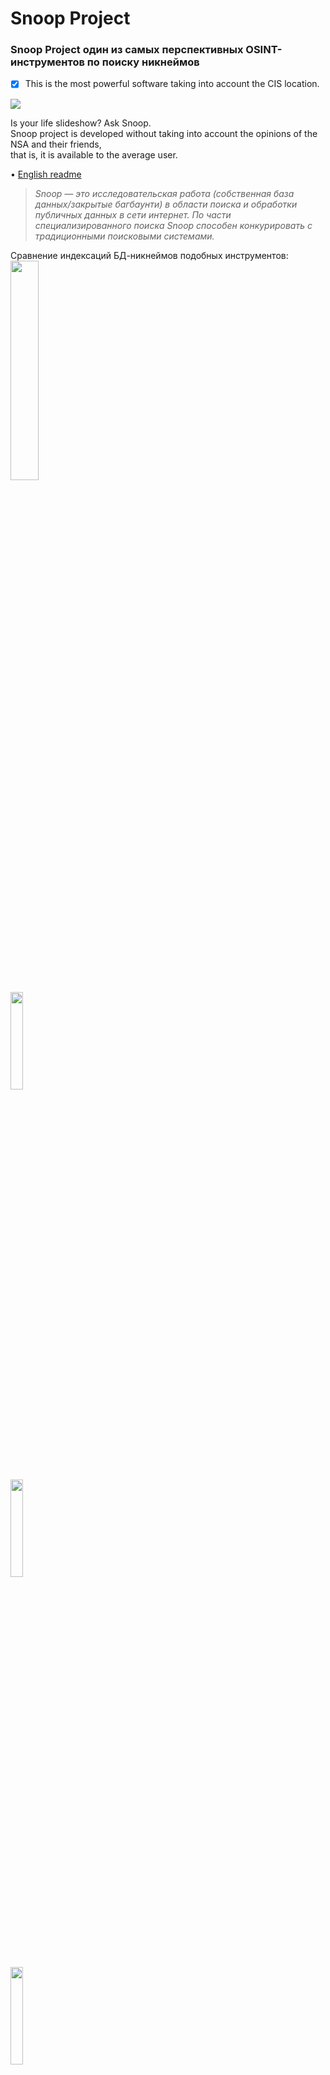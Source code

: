 Snoop Project
=============

### Snoop Project один из самых перспективных OSINT-инструментов по поиску никнеймов
- [X] This is the most powerful software taking into account the CIS location.

<img src="https://raw.githubusercontent.com/snooppr/snoop/master/images/snoop.png" />

Is your life slideshow? Ask Snoop.  
Snoop project is developed without taking into account the opinions of the NSA and their friends,  
that is, it is available to the average user.  

 • [English readme](https://github.com/snooppr/snoop/blob/master/README.en.md "Please feel free to improve the translation of this page.")  

> *Snoop — это исследовательская работа (собственная база данных/закрытые багбаунти) в области поиска и обработки публичных данных в сети интернет. По части специализированного поиска Snoop способен конкурировать с традиционными поисковыми системами.*  

Сравнение индексаций БД-никнеймов подобных инструментов:  
<img src="https://img.shields.io/badge/Snoop-~2600+%20websites-success" width="30%" />  
<img src="https://img.shields.io/badge/Sherlock-~350 websites-yellowgreen" width="20%" />  
<img src="https://img.shields.io/badge/Spiderfoot-~350 websites-yellowgreen" width="20%" />  
<img src="https://img.shields.io/badge/Whatsmyname-~300 websites-yellowgreen" width="20%" />  
<img src="https://img.shields.io/badge/Namechk-~100 websites-red" width="15%" />  


| Платформа             | Поддержка |
|-----------------------|:---------:|
| <img src="https://raw.githubusercontent.com/snooppr/snoop/master/icons/Linux.png" width="5%" /> GNU/Linux             |     ✅    |
| <img src="https://raw.githubusercontent.com/snooppr/snoop/master/icons/Windows.png" width="5%" /> Windows 7/10 (32/64)  |     ✅    |
| <img src="https://raw.githubusercontent.com/snooppr/snoop/master/icons/Android.png" width="5%" /> Android (Termux)      |     ✅    |
| <img src="https://raw.githubusercontent.com/snooppr/snoop/master/icons/macOS.png" width="5%" /> macOS                 |     ❗️    |
| <img src="https://raw.githubusercontent.com/snooppr/snoop/master/icons/IOS.png" width="5%" /> IOS                   |     🚫    |
| <img src="https://raw.githubusercontent.com/snooppr/snoop/master/icons/WSL.png" width="5%" /> WSL                   |     🚫    |  


Snoop for OS Windows and GNU/Linux
==================================

**Snoop Local database**  
<img src="https://raw.githubusercontent.com/snooppr/snoop/master/images/snoop_run.png" />  
[Snoop full version database 2600+ websites ⚡️⚡️⚡️](https://github.com/snooppr/snoop/blob/master/websites.md "Database Snoop")  

## Релиз/Release
<img src="https://raw.githubusercontent.com/snooppr/snoop/master/images/snoop box.png" width="35%" />  

⬇️snoop_cli.exe (for Windows) and snoop_cli (for GNU/Linux)  
[Download Snoop Project](https://github.com/snooppr/snoop/releases "скачать готовую сборку Snoop для Windows и GNU/Linux")  

**RU**: Snoop поставляется готовыми сборками (релиз) и не требует зависимостей (библиотек) или установки python3,
то есть работает на чистой машине с OS Windows или GNU/Linux.  
**EN**: Snoop comes with ready-made assemblies (release) and does not require dependencies (libraries) or python3 installation, that is, it runs on a clean machine with OS Windows or GNU/Linux.  
 
<img src="https://raw.githubusercontent.com/snooppr/snoop/master/images/Run.gif"/>  

<details>
<summary> 🟣 Snoop Project Plugins</summary>  

### 1. Demonstration of one of the methods in the Plugin — 〘GEO_IP/domain〙  
<img src="https://raw.githubusercontent.com/snooppr/snoop/master/images/GEO_IP.gif" />  

$$$$

Reports are also available in csv/txt/CLI/maps  
<img src="https://raw.githubusercontent.com/snooppr/snoop/master/images/GEO_IPcsv.jpeg" />  

$$$$

### 2. Demonstration of one of the methods in the Plugin — 〘Yandex_parser〙  
<img src="https://raw.githubusercontent.com/snooppr/snoop/master/images/Yandex_parser.gif" />  

$$$$

Search report dozen nickname (Plugin — Yandex_parser)  
<img src="https://raw.githubusercontent.com/snooppr/snoop/master/images/Yandex_parser 4.png" />  

$$$$

### 3. Demonstration of one of the methods in the Plugin — 〘Reverse Vgeocoder〙  
<img src="https://raw.githubusercontent.com/snooppr/snoop/master/images/RVG.gif" /> 
</details>

<details>
<summary> 🟤 Самостоятельная сборка ПО из исходного кода/Self-build software from source</summary>  

**Native Installation**  
+ Примечание: не делать так, если хотите установить snoop на android/termux
*(установка отличается, для этого смотри специальный пункт ниже).*  
+ Примечание: требуемая версия python 3.7+

```
# Клонировать репозиторий
$ git clone https://github.com/snooppr/snoop

# Войти в рабочий каталог
$ cd ~/snoop

# Установить python3 и python3-pip, если они не установлены
$ apt-get update && apt-get install python3 python3-pip

# Установить зависимости 'requirements'
$ pip install --upgrade pip
$ python3 -m pip install -r requirements.txt
# Либо установить все зависимости из 'requirements.txt' в ручную через
$ pip3 install module1 module2...
# Если вместо флагов стран отображаются спецсимволы, доставить пакет шрифта, например монохромный
$ apt-get install ttf-ancient-fonts или цветной apt-get install fonts-noto-color-emoji
# На OS Windows использовать cmd или powershell (на выбор по удобству), но не WSL!
```
</details>

<details>
<summary> 🟢 Использование/Using</summary>  

```
$ snoop_cli --help #запуск сборки на GNU/Linux

Справка

optional arguments:
  -h, --help            show this help message and exit

service arguments:
  --version, -V         About: вывод на печать версий:: OS; Snoop;
                        Python и Лицензии
  --list-all, -l        Вывести на печать детальную информацию о базе
                        данных Snoop
  --donate, -d          Пожертвовать на развитие Snoop Project-а,
                        получить/приобрести Snoop full version
  --autoclean, -a       Удалить все отчеты, очистить место
  --update, -U          Обновить Snoop

plugins arguments:
  --module, -m          OSINT поиск: задействовать различные плагины
                        Snoop:: IP/GEO/YANDEX

search arguments:
  nickname              Никнейм разыскиваемого пользователя.
                        Поддерживается поиск одновременно нескольких имён.
                        Ник, содержащий в своем имени пробел, заключается в
                        кавычки
  --verbose, -v         Во время поиска 'nickname' выводить на печать
                        подробную вербализацию
  --web-base, -w        Подключиться для поиска 'nickname' к
                        динамично-обновляемой web_БД (2600+ сайтов). В demo
                        version функция отключена
  --site , -s <site_name> 
                        Указать имя сайта из БД '--list-all'. Поиск
                        'nickname' на одном указанном ресурсе, допустимо
                        использовать опцию '-s' несколько раз
  --exclude , -e <country_code> 
                        Исключить из поиска выбранный регион,
                        допустимо использовать опцию '-e' несколько раз,
                        например, '-e RU -e WR' исключить из поиска Россию и
                        Мир
  --one-level , -o <country_code> 
                        Включить в поиск только выбранный регион,
                        допустимо использовать опцию '-o' несколько раз,
                        например, '-o US -o UA' поиск по США и Украине
  --country-sort, -c    Печать и запись результатов по странам, а не
                        по алфавиту
  --time-out , -t <digit> 
                        Установить выделение макс.времени на ожидание
                        ответа от сервера (секунды). Влияет на
                        продолжительность поиска. Влияет на 'Timeout ошибки'.
                        Вкл. эту опцию необходимо при медленном интернет
                        соединении (по умолчанию 9с)
  --found-print, -f     Выводить на печать только найденные аккаунты
  --no-func, -n         ✓Монохромный терминал, не использовать цвета
                        в url ✓Отключить звук ✓Запретить открытие web
                        browser-а ✓Отключить вывод на печать флагов стран
                        ✓Отключить индикацию и статус прогресса. Экономит
                        ресурсы системы и ускоряет поиск
  --userlist , -u <path> 
                        Указать файл со списком user-ов. Snoop
                        интеллектуально обработает данные и предоставит
                        доп.отчёты. Пример для Linux: 'python3 snoop.py -u
                        ~/users.txt'. Пример для Windows: 'python snoop.py -u
                        c:\User\User\Documents\users.txt'
  --save-page, -S       Сохранять найденные странички пользователей в
                        локальные html-файлы
  --cert-on, -C         Вкл проверку сертификатов на серверах. По
                        умолчанию проверка сертификатов на серверах отключена,
                        что даёт меньше ошибок и больше результатов при поиске
                        nickname
  --headers , -H <name> 
                        Задать user-agent вручную, агент заключается
                        в кавычки, по умолчанию для каждого сайта задаётся
                        случайный либо переопреденный user-agent из БД snoop
  --normal-mode, -N     Переключатель режимов: SNOOPninja >
                        нормальный режим > SNOOPninja. По_умолчанию (GNU/Linux
                        full version) вкл 'режим SNOOPninja': ускорение поиска
                        ~25pct, экономия ОЗУ ~50pct, повторное 'гибкое'
                        соединение на сбойных ресурсах. Режим SNOOPninja
                        эффективен только для Snoop for GNU/Linux full
                        version. По_умолчанию (в Windows) вкл 'нормальный
                        режим'. В demo version переключатель режимов
                        деактивирован
```  

**Example**
```
# Для поиска только одного пользователя:
$ python3 snoop.py nickname1 #Running from source
$ snoop_cli nickname1 #Running from release linux
# Или, например, кириллица поддерживается:
$ python3 snoop.py олеся #Running from source
# Для поиска имени, содержащего пробел:
$ snoop_cli "ivan ivanov" #Running from release linux
$ snoop_cli ivan_ivanov #Running from release linux
$ snoop_cli ivan-ivanov #Running from release linux

# Запуск на OS Windows:
$ python snoop.py nickname1 #Running from source
$ snoop_cli.exe nickname1 #Running from release win
# Для поиска одного и более юзеров:
$ snoop_cli.exe nickname1 nickname2 nickname123321 #Running from release win

# Поиск множества юзеров — сортировка вывода результатов по странам;
# избежание зависаний на сайтах (чаще 'мёртвая зона' зависит от ip-адреса пользователя);
# выводить на печать только найденные аккаунты; сохранять странички найденных
# аккаунтов локально; указать файл со списком разыскиваемых аккаунтов;
# подключиться для поиска к расширяемой и обновляемой web-base Snoop;
# исключить из поиска все сайты в RU-регионе:
$ snoop_cli -с -t 6 -f -S -u ~/file.txt -w -e RU #Running from release linux

# проверить базу данных Snoop:
$ snoop_cli --list-all #Running from release linux

# распечатать справку по функциям Snoop:
$ snoop_cli --help #Running from release linux

# Задействовать плагины Snoop:
$ snoop_cli --module #Running from release linux
```

+ **'ctrl + c'** — прервать поиск.  
+ Найденные учетные записи будут храниться в
`~/snoop/results/nicknames/*{txt|csv|html}`.  
+ csv открывать в *office, разделитель полей **запятая**.  
+ Уничтожить **все** результаты поиска — удалить каталог '~/snoop/results',
или `snoop_cli.exe --autoclean #Running from release OS Windows`.

```
# Обновляйте Snoop для тестирования новых функций в ПО:
$ python3 snoop.py --update #требуется установка Git.
```
</details>  

<details>
<summary> 🔵 Snoop for Android</summary>  

 • [Для удобства отдельный мануал](https://github.com/snooppr/snoop/tree/snoop_termux "Snoop for Android")  

<p align="center">  
  <img src="https://raw.githubusercontent.com/snooppr/snoop/master/images/Snoop_2android.png" width="70%"/>  
</p>  

$$search-nickname$$  
<p align="center">  
  <img src="https://raw.githubusercontent.com/snooppr/snoop/master/images/snoopandroid.png" />  
</p>  

$$plugins$$
<img src="https://raw.githubusercontent.com/snooppr/snoop/master/images/Snoop_termux.plugins.png" />  

**Native Installation**  

Установить [Termux](https://f-droid.org/ru/packages/com.termux/ "F-Droid")  
```
# ПРИМЕЧАНИЕ_1!: если у пользователя ошибки при $ 'pkg update', например из-за цензуры в стране,
# и/или из-за того, что Termux давно не обновлялся на устройстве пользователя,
# то удаление/установка Termux-приложения не поможет,
# т.к. после удаления старые репозитории остаются на устройстве пользователя, решение:
$ termux-change-repo 
# и выбрать получение обновлений (для всех репо) из другого зеркала-репозитория.

# Войти в домашнюю папку Termux (т.е. просто открыть Termux)
$ termux-setup-storage
$ pwd #/data/data/com.termux/files/home #дефолтный/домашний каталог

# Установить python3 и зависимости
$ apt update && pkg upgrade && pkg install python libcrypt libxml2 libxslt git
$ pip install --upgrade pip

# Клонировать репозиторий
$ git clone https://github.com/snooppr/snoop -b snoop_termux
# (Если флешкa FAT (ни ext4), в таком случае,
# клонировать репозиторий только в домашнюю директорию Termux)

# Войти в рабочий каталог Snoop
$ cd ~/snoop
# Установить зависимости 'requirements'
$ python3 -m pip install -r requirements.txt

# Чтобы расширить вывод терминала в Termux (по умолчанию 2к строк отображение в CLI),
# например, отображение всей БД опции '--list-all [1/2]'  
# добавить строку 'terminal-transcript-rows=10000' в файл '~/.termux/termux.properties'
# (крайне полезная опция доступна в Termux v0.114+). 
# Перезапустить Termux.  

# Пользователь также может запустить snoop по команде 'snoop' из любого места в CLI, создав alias.
$ cd && printf "alias snoop='cd && cd snoop && python snoop.py'\n" >> .bashrc && bash  

# Пользователь также может выполнить быструю проверку интересующего его сайта по БД,
# не используя опцию "--list-all", используя команду "snoopcheck".
$ cd && printf "alias snoopcheck='cd && cd snoop && printf 2 | python snoop.py --list-all | grep -i'\n" >> .bashrc && bash  

# ПРИМЕЧАНИЕ_2!: Snoop довольно умён и может автоматически открывать результаты поиска во внешнем веб-браузере:  
$ cd && pkg install termux-tools; echo 'allow-external-apps=true' >>.termux/termux.properties  
# перезапустить Termux.  
# По окончанию поиска работы snoop на запрос выбора, "чем открыть результаты поиска" выбрать дефолтный/системный HTMLviewer.  

# ПРИМЕЧАНИЕ_3!: после отключения РФ от Лондонской точки обмена интернет-трафиком скорость поиска Snoop
# (возможно и у других поставщиков связи) на мобильных операторах Мегафон/Yota упала в ~2 раза.
```
<p align="center">  
  <img src="https://raw.githubusercontent.com/snooppr/snoop/master/images/Android%20snoop_run.gif" width="40%" />  
</p>  

</details>

<details>
<summary> 🔴 Основные ошибки/Basic errors in</summary>

|  Сторона  |                         Проблема                      | Решение |
|:---------:| ------------------------------------------------------|:-------:|
| ========= |=======================================================| ======= |
| Клиент    |Блокировка соединения проактивной защитой (*Kaspersky) |    1    |
|           |Недостаточная скорость интернет соединения EDGE/3G     |    2    |
|           |Слишком низкое значение опции '-t'                     |    2    |
|           |недопустимое nickname                                  |    3    |
|           |Ошибки соединения: [GipsysTeam; RamblerDaing; Mamochki |    7    |
|           |                    Virtualireland; Forum_rzn; Ddo]    |    7    |
|           |Ошибки соединения: [PayPal]                            |    4    |
| ========= |=======================================================| ======= |
| Провайдер |Internet Censorship                                    |    4    |
| ========= |=======================================================| ======= |
| Сервер    |Сайт изменил свой ответ/API; обновился CF/WAF          |    5    |
|           |Блокировка сервером диапазона ip-адресов клиента       |    4    |
|           |Срабатывание/защита ресурса captch-ей                  |    4    |
|           |Некоторые сайты временно недоступны, технические работы|    6    |
| ========= |=======================================================| ======= |

Решения:
1. Перенастроить свой Firewall *(например, Kaspersky блочит ресурсы для взрослых)*.

2. Проверить скорость своего интернет соединения:  
`python3 snoop.py -v nickname`  
Если какой-либо из параметров сети выделен красным цветом, Snoop может подвисать во время поиска.  
При низкой скорости увеличить значение 'x' опции '--time-out x':  
`python3 snoop.py -t 15 nickname`  

3. Фактически это не ошибка. Исправить nickname  
*(например, на некоторых сайтах недопустимы символы кириллицы; "пробелы" или 'вьетнамо-китайская кодировка'
в именах пользователей, в целях экономии времени: — запросы фильтруются)*.

4. **Сменить свой ip-адрес**  
Интернет цензура - самое распространенное из-за чего пользователь получает ошибки пропуска/ложного срабатывания/и в некоторых случаях '**Увы**'.
Иногда: при частом повторном сканировании — сервер конкретного ресурса может заблочить ip-адрес клиента на некоторое время.  
При использовании Snoop с IP адреса провайдера мобильного оператора скорость **может** упасть в разы, зависит от провайдера.  
Например, самый действенный способ решить проблему — **ИСПОЛЬЗОВАТЬ VPN**, Tor слабо подходит на роль помощника.  

<p align="center">  
  <img src="https://raw.githubusercontent.com/snooppr/snoop/master/images/censorship.png" width="70%" />  
</p>  

5. Открыть в Snoop репозитории на Github-e Issue/Pull request  
*(сообщить об этом разработчику)*.

6. Не обращать внимание, сайты иногда уходят на ремонтные работы и возвращаются в строй.

7. [Проблема](https://wiki.debian.org/ContinuousIntegration/TriagingTips/openssl-1.1.1 "проблема простая и решаемая") с openssl в некоторых дистрибутивах GNU/Linux. Проблема эта встречается, если пользователь намеренно запустил snoop с опцией '--cert-on'.  
Решение:
```
$ sudo nano /etc/ssl/openssl.cnf

# Изменить в самом низу файла строки:
[MinProtocol = TLSv1.2]
на
[MinProtocol = TLSv1]

[CipherString = DEFAULT@SECLEVEL=2]
на
[CipherString = DEFAULT@SECLEVEL=1]
```
</details>

<details>
<summary> 🟠 Дополнительная информация/Additional information</summary>

 • [История развития проекта/History](https://raw.githubusercontent.com/snooppr/snoop/master/changelog.txt "Project development history").  

 • [Лицензия Snoop Project/License](https://github.com/snooppr/snoop/blob/master/COPYRIGHT).  

 • [Документация/Documentation](https://drive.google.com/open?id=12DzAQMgTcgeG-zJrfDxpUbFjlXcBq5ih).  

 • **Отпечаток публичного ключа:**	[076DB9A00B583FFB606964322F1154A0203EAE9D](https://raw.githubusercontent.com/snooppr/snoop/master/PublicKey.asc "pgp key").  

 • **Информация для госслужащих:** Snoop Project включен в реестр отечественного ПО с заявленным кодом: 26.30.11.16 Программное Обеспечение, обеспечивающее выполнение установленных действий при проведении оперативно-розыскных мероприятий.
Приказ Минкомсвязи РФ №515 реестровый № 7012.  

 • **Snoop неидеален:** вэб-сайты падают; закрывающие теги отсутствуют; хостинги вовремя не оплачиваются.
Время от времени необходимо следить за всем этим "Web rock 'n' roll", поэтому донаты приветствуются:
[примеры коррекции БД/Example close/bad websites](https://drive.google.com/file/d/1CJxGRJECezDsaGwxpEw34iJ8MJ9LXCIG/view?usp=sharing).  

 • **Сжатие репозитория 27 января 2022г.:** если возникли проблемы сделайте 'git clone' по новому.  


 • **Визуализация  коммитов:** от рождения проекта до пятницы тринадцатого 2023г.  

https://user-images.githubusercontent.com/61022210/212534128-bc0e5779-a367-4d0a-86cb-c52503ee53c4.mp4  
</details>  

<p align="center"> 
  Визиты <b>с 5 декабря 2022г.</b><br>
  <img src="https://profile-counter.glitch.me/snooppr/count.svg" />
</p>
